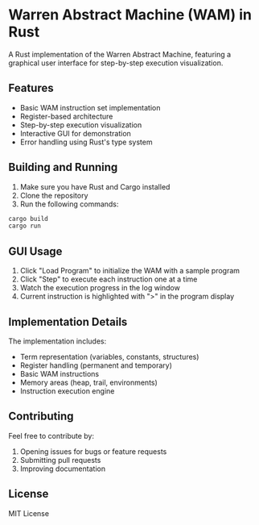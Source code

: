 # Warren Abstract Machine (WAM) in Rust

A Rust implementation of the Warren Abstract Machine, featuring a graphical user interface for step-by-step execution visualization.

## Features

- Basic WAM instruction set implementation
- Register-based architecture
- Step-by-step execution visualization
- Interactive GUI for demonstration
- Error handling using Rust's type system

## Building and Running

1. Make sure you have Rust and Cargo installed
2. Clone the repository
3. Run the following commands:

```bash
cargo build
cargo run
```

## GUI Usage

1. Click "Load Program" to initialize the WAM with a sample program
2. Click "Step" to execute each instruction one at a time
3. Watch the execution progress in the log window
4. Current instruction is highlighted with ">" in the program display

## Implementation Details

The implementation includes:
- Term representation (variables, constants, structures)
- Register handling (permanent and temporary)
- Basic WAM instructions
- Memory areas (heap, trail, environments)
- Instruction execution engine

## Contributing

Feel free to contribute by:
1. Opening issues for bugs or feature requests
2. Submitting pull requests
3. Improving documentation

## License

MIT License
